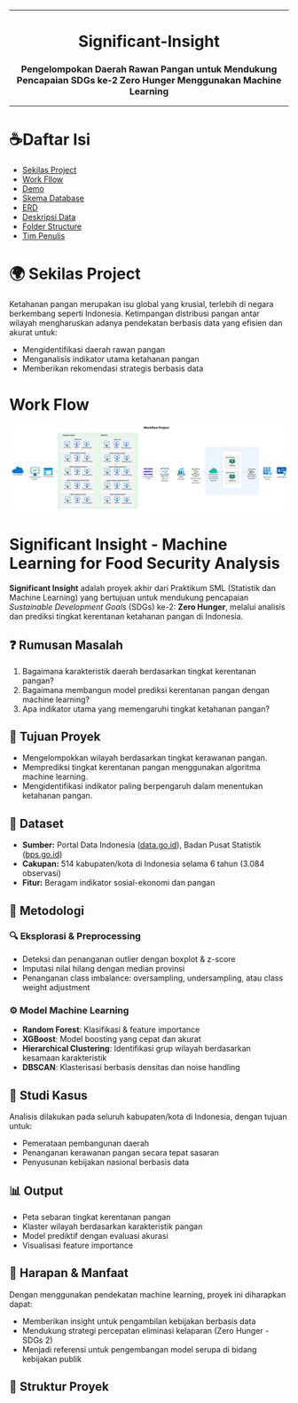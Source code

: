 <div align="center">

---
# Significant-Insight  
### Pengelompokan Daerah Rawan Pangan untuk Mendukung Pencapaian SDGs ke-2 Zero Hunger Menggunakan Machine Learning

</div>

---

# ☕Daftar Isi
- [Sekilas Project](#Sekilas_Project)
- [Work Fllow](#Work_Flow)
- [Demo](#demo)
- [Skema Database](#Skema-Database)
- [ERD](#ERD)
- [Deskripsi Data](#Deskripsi-Data)
- [Folder Structure](#open_file_folder-folder-structure)
- [Tim Penulis](#tim-penulis)

# 🌍 Sekilas Project
Ketahanan pangan merupakan isu global yang krusial, terlebih di negara berkembang seperti Indonesia. Ketimpangan distribusi pangan antar wilayah mengharuskan adanya pendekatan berbasis data yang efisien dan akurat untuk:

- Mengidentifikasi daerah rawan pangan
- Menganalisis indikator utama ketahanan pangan
- Memberikan rekomendasi strategis berbasis data

# Work Flow
![Work Flow](https://github.com/mmmdrizal/Significant-Insight/blob/main/Image/Work%20Flow.png)

# Significant Insight - Machine Learning for Food Security Analysis

**Significant Insight** adalah proyek akhir dari Praktikum SML (Statistik dan Machine Learning) yang bertujuan untuk mendukung pencapaian *Sustainable Development Goals* (SDGs) ke-2: **Zero Hunger**, melalui analisis dan prediksi tingkat kerentanan ketahanan pangan di Indonesia.


## ❓ Rumusan Masalah

1. Bagaimana karakteristik daerah berdasarkan tingkat kerentanan pangan?
2. Bagaimana membangun model prediksi kerentanan pangan dengan machine learning?
3. Apa indikator utama yang memengaruhi tingkat ketahanan pangan?

## 🎯 Tujuan Proyek

- Mengelompokkan wilayah berdasarkan tingkat kerawanan pangan.
- Memprediksi tingkat kerentanan pangan menggunakan algoritma machine learning.
- Mengidentifikasi indikator paling berpengaruh dalam menentukan ketahanan pangan.

## 📁 Dataset

- **Sumber:** Portal Data Indonesia ([data.go.id](https://data.go.id)), Badan Pusat Statistik ([bps.go.id](https://bps.go.id))
- **Cakupan:** 514 kabupaten/kota di Indonesia selama 6 tahun (3.084 observasi)
- **Fitur:** Beragam indikator sosial-ekonomi dan pangan

## 🧠 Metodologi

### 🔍 Eksplorasi & Preprocessing
- Deteksi dan penanganan outlier dengan boxplot & z-score
- Imputasi nilai hilang dengan median provinsi
- Penanganan class imbalance: oversampling, undersampling, atau class weight adjustment

### ⚙️ Model Machine Learning
- **Random Forest**: Klasifikasi & feature importance
- **XGBoost**: Model boosting yang cepat dan akurat
- **Hierarchical Clustering**: Identifikasi grup wilayah berdasarkan kesamaan karakteristik
- **DBSCAN**: Klasterisasi berbasis densitas dan noise handling

## 🧪 Studi Kasus

Analisis dilakukan pada seluruh kabupaten/kota di Indonesia, dengan tujuan untuk:

- Pemerataan pembangunan daerah
- Penanganan kerawanan pangan secara tepat sasaran
- Penyusunan kebijakan nasional berbasis data

## 📊 Output

- Peta sebaran tingkat kerentanan pangan
- Klaster wilayah berdasarkan karakteristik pangan
- Model prediktif dengan evaluasi akurasi
- Visualisasi feature importance

## 🌱 Harapan & Manfaat

Dengan menggunakan pendekatan machine learning, proyek ini diharapkan dapat:
- Memberikan insight untuk pengambilan kebijakan berbasis data
- Mendukung strategi percepatan eliminasi kelaparan (Zero Hunger - SDGs 2)
- Menjadi referensi untuk pengembangan model serupa di bidang kebijakan publik

## 📎 Struktur Proyek


